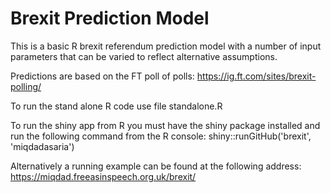 # Brexit Prediction Model

This is a basic R brexit referendum prediction model with a number of input parameters that can be varied to reflect alternative assumptions.

Predictions are based on the FT poll of polls: https://ig.ft.com/sites/brexit-polling/

To run the stand alone R code use file standalone.R

To run the shiny app from R you must have the shiny package installed and run the following command from the R console: shiny::runGitHub('brexit', 'miqdadasaria')

Alternatively a running example can be found at the following address: https://miqdad.freeasinspeech.org.uk/brexit/
